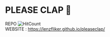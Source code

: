 # PLEASE CLAP :clap:
REPO ![HitCount](http://hits.dwyl.io/lenzfliker/pleaseclap.svg)  
WEBSITE : https://lenzfliker.github.io/pleaseclap/

